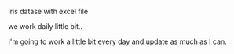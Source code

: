iris datase 
with excel file 

we work daily little bit..

I'm going to work a little bit every day and update as much as I can.
